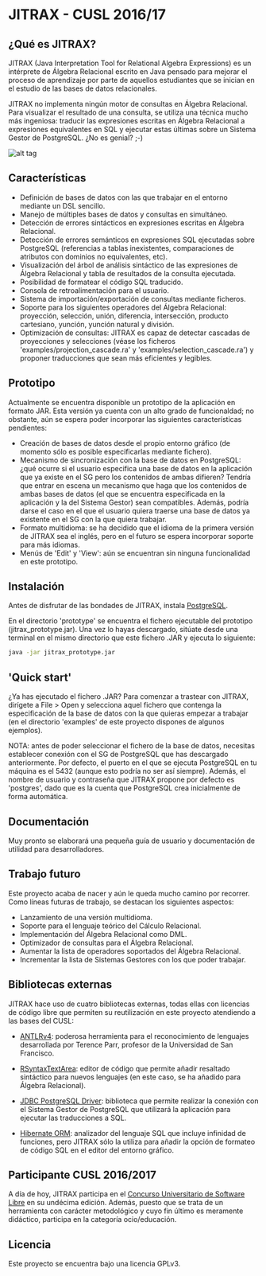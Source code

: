 # JITRAX - CUSL 2016/17

## ¿Qué es JITRAX?

JITRAX (Java Interpretation Tool for Relational Algebra Expressions) es un intérprete de Álgebra Relacional 
escrito en Java pensado para mejorar el proceso de aprendizaje por parte de aquellos estudiantes que 
se inician en el estudio de las bases de datos relacionales. 

JITRAX no implementa ningún motor de consultas en Álgebra Relacional. Para visualizar el resultado de una
consulta, se utiliza una técnica mucho más ingeniosa: traducir las expresiones escritas en Álgebra Relacional
a expresiones equivalentes en SQL y ejecutar estas últimas sobre un Sistema Gestor de PostgreSQL. ¿No es 
genial? ;-)

![alt tag](https://cloud.githubusercontent.com/assets/20015750/24585701/bfc3bde0-1788-11e7-8ad0-8095920f8dcc.png)

## Características

* Definición de bases de datos con las que trabajar en el entorno mediante un DSL sencillo.
* Manejo de múltiples bases de datos y consultas en simultáneo.
* Detección de errores sintácticos en expresiones escritas en Álgebra Relacional.
* Detección de errores semánticos en expresiones SQL ejecutadas sobre PostgreSQL (referencias a tablas
inexistentes, comparaciones de atributos con dominios no equivalentes, etc).
* Visualización del árbol de análisis sintáctico de las expresiones de Álgebra Relacional y tabla de 
resultados de la consulta ejecutada.
* Posibilidad de formatear el código SQL traducido.
* Consola de retroalimentación para el usuario.
* Sistema de importación/exportación de consultas mediante ficheros.
* Soporte para los siguientes operadores del Álgebra Relacional: proyección, selección, unión,
diferencia, intersección, producto cartesiano, yunción, yunción natural y división.
* Optimización de consultas: JITRAX es capaz de detectar cascadas de proyecciones y selecciones (véase los ficheros
'examples/projection_cascade.ra' y 'examples/selection_cascade.ra') y proponer traducciones que sean más eficientes
y legibles.

## Prototipo

Actualmente se encuentra disponible un prototipo de la aplicación en formato JAR. Esta versión ya cuenta con
un alto grado de funcionaldad; no obstante, aún se espera poder incorporar las siguientes características
pendientes:

* Creación de bases de datos desde el propio entorno gráfico (de momento sólo es posible especificarlas
mediante fichero).
* Mecanismo de sincronización con la base de datos en PostgreSQL: ¿qué ocurre si el usuario especifica una 
base de datos en la aplicación que ya existe en el SG pero los contenidos de ambas difieren? Tendría que 
entrar en escena un mecanismo que haga que los contenidos de ambas bases de datos (el que se encuentra 
especificada en la aplicación y la del Sistema Gestor) sean compatibles. Además, podría darse el caso en el que el usuario quiera traerse una base de datos ya existente en el SG con la que quiera trabajar.
* Formato multidioma: se ha decidido que el idioma de la primera versión de JITRAX sea el inglés, pero en el
futuro se espera incorporar soporte para más idiomas. 
* Menús de 'Edit' y 'View': aún se encuentran sin ninguna funcionalidad en este prototipo.

## Instalación

Antes de disfrutar de las bondades de JITRAX, instala [PostgreSQL](https://www.postgresql.org/download/). 

En el directorio 'prototype' se encuentra el fichero ejecutable del prototipo (jitrax_prototype.jar). Una vez lo hayas descargado, sitúate desde una terminal en el mismo directorio que este fichero .JAR y ejecuta lo siguiente:

```sh
java -jar jitrax_prototype.jar
```

## 'Quick start'

¿Ya has ejecutado el fichero .JAR? Para comenzar a trastear con JITRAX, dirígete a File > Open y selecciona
aquel fichero que contenga la especificación de la base de datos con la que quieras empezar a trabajar (en el directorio 'examples' de este proyecto dispones de algunos ejemplos). 

NOTA: antes de poder seleccionar el fichero de la base de datos, necesitas establecer conexión con el SG de 
PostgreSQL que has descargado anteriormente. Por defecto, el puerto en el que se ejecuta PostgreSQL en tu máquina es el 5432 (aunque esto podría no ser así siempre). Además, el nombre de usuario y contraseña que JITRAX propone por defecto es 'postgres', dado que es la cuenta que PostgreSQL crea inicialmente de forma automática.

## Documentación

Muy pronto se elaborará una pequeña guía de usuario y documentación de utilidad para desarrolladores.

## Trabajo futuro

Este proyecto acaba de nacer y aún le queda mucho camino por recorrer. Como líneas futuras de trabajo,
se destacan los siguientes aspectos:

* Lanzamiento de una versión multidioma.
* Soporte para el lenguaje teórico del Cálculo Relacional.
* Implementación del Álgebra Relacional como DML.
* Optimizador de consultas para el Álgebra Relacional.
* Aumentar la lista de operadores soportados del Álgebra Relacional.
* Incrementar la lista de Sistemas Gestores con los que poder trabajar.

## Bibliotecas externas

JITRAX hace uso de cuatro bibliotecas externas, todas ellas con licencias de código libre que permiten 
su reutilización en este proyecto atendiendo a las bases del CUSL:

* [ANTLRv4](http://www.antlr.org/about.html): poderosa herramienta para el reconocimiento de lenguajes
desarrollada por Terence Parr, profesor de la Universidad de San Francisco.

* [RSyntaxTextArea](http://bobbylight.github.io/RSyntaxTextArea/): editor de código que permite añadir
resaltado sintáctico para nuevos lenguajes (en este caso, se ha añadido para Álgebra Relacional).

* [JDBC PostgreSQL Driver](https://jdbc.postgresql.org/about/license.html): biblioteca que permite realizar
la conexión con el Sistema Gestor de PostgreSQL que utilizará la aplicación para ejecutar las traducciones
a SQL.

* [Hibernate ORM](http://hibernate.org/orm/): analizador del lenguaje SQL que incluye infinidad de funciones, pero JITRAX sólo la utiliza para añadir la opción de formateo de código SQL en el editor del entorno gráfico.

## Participante CUSL 2016/2017

A día de hoy, JITRAX participa en el [Concurso Universitario de Software Libre](https://www.concursosoftwarelibre.org/1617/) en su undécima edición. Además, puesto que se trata de un herramienta con carácter metodológico y cuyo fin último es meramente didáctico, participa en la categoría ocio/educación.

## Licencia

Este proyecto se encuentra bajo una licencia GPLv3.
